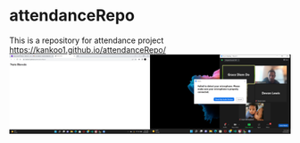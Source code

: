 # attendanceRepo
This is a repository for attendance project 
https://kankoo1.github.io/attendanceRepo/
![](Images/Screenshot%20(5).png)